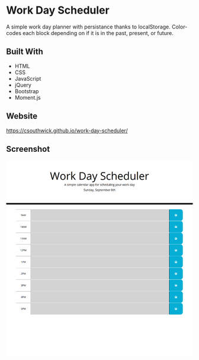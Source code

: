 # Work Day Scheduler
A simple work day planner with persistance thanks to localStorage. Color-codes each block depending on if it is in the past, present, or future.

## Built With
* HTML
* CSS
* JavaScript
* jQuery
* Bootstrap
* Moment.js

## Website
https://csouthwick.github.io/work-day-scheduler/

## Screenshot
![screenshot of the code quiz site](./assets/images/Screenshot_2020-09-06_Work_Day_Scheduler.png)
